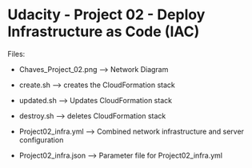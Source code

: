 # Udacity - Project 02 - Deploy Infrastructure as Code (IAC)

Files:

- Chaves_Project_02.png —> Network Diagram

- create.sh —> creates the CloudFormation stack
- updated.sh —> Updates CloudFormation stack
- destroy.sh —> deletes CloudFormation stack

- Project02_infra.yml —> Combined network infrastructure and server configuration
- Project02_infra.json —> Parameter file for Project02_infra.yml
